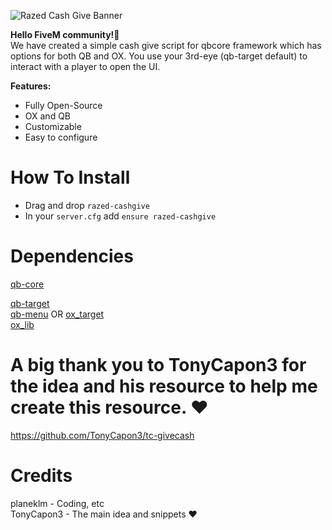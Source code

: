 ![Razed Cash Give Banner](https://github.com/planeklm/razed-givecash/assets/91488137/993642e8-5f61-447a-98b7-5ecace33a639)

**Hello FiveM community!👋**\
We have created a simple cash give script for qbcore framework which has options for both QB and OX.
You use your 3rd-eye (qb-target default) to interact with a player to open the UI.

**Features:**

* Fully Open-Source
* OX and QB
* Customizable
* Easy to configure

# How To Install
* Drag and drop `razed-cashgive`
* In your `server.cfg` add `ensure razed-cashgive`

# Dependencies
[qb-core](https://github.com/qbcore-framework/qb-core)

[qb-target](https://github.com/qbcore-framework/qb-target)\
[qb-menu](https://github.com/qbcore-framework/qb-menu)
OR
[ox_target](https://github.com/overextended/ox_target)\
[ox_lib](https://github.com/overextended/ox_lib)

# A big thank you to TonyCapon3 for the idea and his resource to help me create this resource. ❤️
https://github.com/TonyCapon3/tc-givecash

# Credits
planeklm - Coding, etc\
TonyCapon3 - The main idea and snippets ❤️

